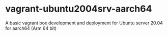 # vagrant-ubuntu2004srv-aarch64
A basic vagrant box development and deployment for Ubuntu server 20.04 for aarch64 (Arm 64 bit)
